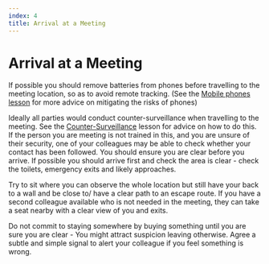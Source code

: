 ```yaml
---
index: 4
title: Arrival at a Meeting
---
```

# Arrival at a Meeting

If possible you should remove batteries from phones before travelling to the meeting location, so as to avoid remote tracking. (See the [Mobile phones lesson](umbrella://lesson/mobile-phones) for more advice on mitigating the risks of phones)

Ideally all parties would conduct counter-surveillance when travelling to the meeting. See the [Counter-Surveillance](umbrella://lesson/counter-surveillance/0) lesson for advice on how to do this. If the person you are meeting is not trained in this, and you are unsure of their security, one of your colleagues may be able to check whether your contact has been followed. You should ensure you are clear before you arrive. If possible you should arrive first and check the area is clear - check the toilets, emergency exits and likely approaches.

Try to sit where you can observe the whole location but still have your back to a wall and be close to/ have a clear path to an escape route. If you have a second colleague available who is not needed in the meeting, they can take a seat nearby with a clear view of you and exits.

Do not commit to staying somewhere by buying something until you are sure you are clear - You might attract suspicion leaving otherwise. Agree a subtle and simple signal to alert your colleague if you feel something is wrong.